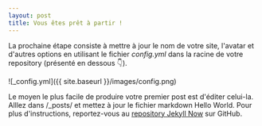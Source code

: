 ```yaml
---
layout: post
title: Vous êtes prêt à partir !
---
```


La prochaine étape consiste à mettre à jour le nom de votre site, l'avatar et d'autres options en utilisant le fichier _config.yml_ dans la racine de votre repository (présenté en dessous :point_down:).

![_config.yml]({{ site.baseurl }}/images/config.png)

Le moyen le plus facile de produire votre premier post est d'éditer celui-la. Alllez dans /_posts/ et mettez à jour le fichier markdown Hello World. Pour plus d'instructions, reportez-vous au [repository Jekyll Now](https://github.com/barryclark/jekyll-now) sur GitHub.
